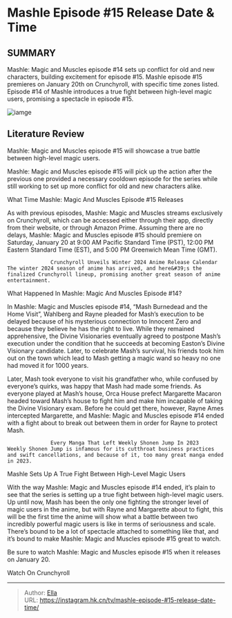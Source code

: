 # Mashle Episode #15 Release Date &amp; Time


## SUMMARY 



  Mashle: Magic and Muscles episode #14 sets up conflict for old and new characters, building excitement for episode #15.   Mashle episode #15 premieres on January 20th on Crunchyroll, with specific time zones listed.   Episode #14 of Mashle introduces a true fight between high-level magic users, promising a spectacle in episode #15.  

![iamge](https://static1.srcdn.com/wordpress/wp-content/uploads/2024/01/gdvag4ww8aarmeh.jpg)

## Literature Review

Mashle: Magic and Muscles episode #15 will showcase a true battle between high-level magic users.




Mashle: Magic and Muscles episode #15 will pick up the action after the previous one provided a necessary cooldown episode for the series while still working to set up more conflict for old and new characters alike.





 What Time Mashle: Magic And Muscles Episode #15 Releases 
          

As with previous episodes, Mashle: Magic and Muscles streams exclusively on Crunchyroll, which can be accessed either through their app, directly from their website, or through Amazon Prime. Assuming there are no delays, Mashle: Magic and Muscles episode #15 should premiere on Saturday, January 20 at 9:00 AM Pacific Standard Time (PST), 12:00 PM Eastern Standard Time (EST), and 5:00 PM Greenwich Mean Time (GMT).

                  Crunchyroll Unveils Winter 2024 Anime Release Calendar   The winter 2024 season of anime has arrived, and here&#39;s the finalized Crunchyroll lineup, promising another great season of anime entertainment.   



 What Happened In Mashle: Magic And Muscles Episode #14? 
          




In Mashle: Magic and Muscles episode #14, “Mash Burnedead and the Home Visit”, Wahlberg and Rayne pleaded for Mash’s execution to be delayed because of his mysterious connection to Innocent Zero and because they believe he has the right to live. While they remained apprehensive, the Divine Visionaries eventually agreed to postpone Mash’s execution under the condition that he succeeds at becoming Easton’s Divine Visionary candidate. Later, to celebrate Mash’s survival, his friends took him out on the town which lead to Mash getting a magic wand so heavy no one had moved it for 1000 years.

Later, Mash took everyone to visit his grandfather who, while confused by everyone’s quirks, was happy that Mash had made some friends. As everyone played at Mash’s house, Orca House prefect Margarette Macaron headed toward Mash’s house to fight him and make him incapable of taking the Divine Visionary exam. Before he could get there, however, Rayne Ames intercepted Margarette, and Mashle: Magic and Muscles episode #14 ended with a fight about to break out between them in order for Rayne to protect Mash.




                  Every Manga That Left Weekly Shonen Jump In 2023   Weekly Shonen Jump is infamous for its cutthroat business practices and swift cancellations, and because of it, too many great manga ended in 2023.   



 Mashle Sets Up A True Fight Between High-Level Magic Users 
          

With the way Mashle: Magic and Muscles episode #14 ended, it’s plain to see that the series is setting up a true fight between high-level magic users. Up until now, Mash has been the only one fighting the stronger level of magic users in the anime, but with Rayne and Margarette about to fight, this will be the first time the anime will show what a battle between two incredibly powerful magic users is like in terms of seriousness and scale. There’s bound to be a lot of spectacle attached to something like that, and it’s bound to make Mashle: Magic and Muscles episode #15 great to watch.




Be sure to watch Mashle: Magic and Muscles episode #15 when it releases on January 20.

Watch On Crunchyroll



---

> Author: [Ella](https://instagram.hk.cn/)  
> URL: https://instagram.hk.cn/tv/mashle-episode-#15-release-date-time/  

